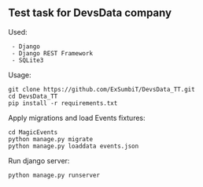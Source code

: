 ## Test task for DevsData company

Used:

```
 - Django
 - Django REST Framework
 - SQLite3
```

Usage:

```
git clone https://github.com/ExSumbiT/DevsData_TT.git
cd DevsData_TT
pip install -r requirements.txt
```

Apply migrations and load Events fixtures:

```
cd MagicEvents
python manage.py migrate
python manage.py loaddata events.json
```

Run django server:

```
python manage.py runserver
```
